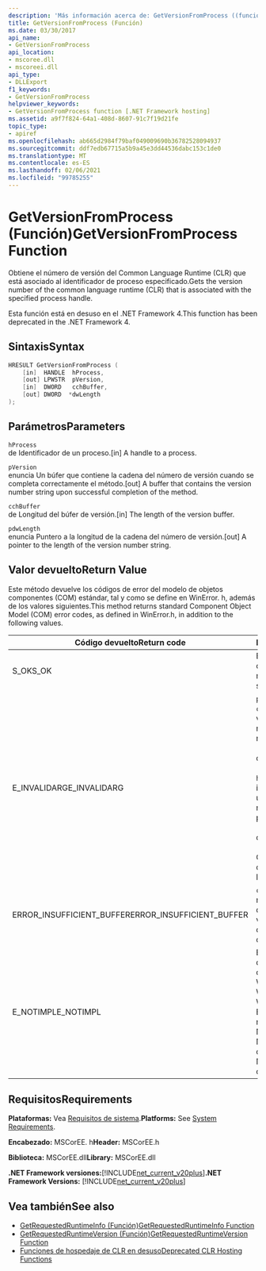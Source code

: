```yaml
---
description: 'Más información acerca de: GetVersionFromProcess ((función)'
title: GetVersionFromProcess (Función)
ms.date: 03/30/2017
api_name:
- GetVersionFromProcess
api_location:
- mscoree.dll
- mscoreei.dll
api_type:
- DLLExport
f1_keywords:
- GetVersionFromProcess
helpviewer_keywords:
- GetVersionFromProcess function [.NET Framework hosting]
ms.assetid: a9f7f824-64a1-408d-8607-91c7f19d21fe
topic_type:
- apiref
ms.openlocfilehash: ab665d2984f79baf049009690b36782528094937
ms.sourcegitcommit: ddf7edb67715a5b9a45e3dd44536dabc153c1de0
ms.translationtype: MT
ms.contentlocale: es-ES
ms.lasthandoff: 02/06/2021
ms.locfileid: "99785255"
---
```

# <a name="getversionfromprocess-function"></a><span data-ttu-id="c8cda-103">GetVersionFromProcess (Función)</span><span class="sxs-lookup"><span data-stu-id="c8cda-103">GetVersionFromProcess Function</span></span>

<span data-ttu-id="c8cda-104">Obtiene el número de versión del Common Language Runtime (CLR) que está asociado al identificador de proceso especificado.</span><span class="sxs-lookup"><span data-stu-id="c8cda-104">Gets the version number of the common language runtime (CLR) that is associated with the specified process handle.</span></span>  
  
 <span data-ttu-id="c8cda-105">Esta función está en desuso en el .NET Framework 4.</span><span class="sxs-lookup"><span data-stu-id="c8cda-105">This function has been deprecated in the .NET Framework 4.</span></span>  
  
## <a name="syntax"></a><span data-ttu-id="c8cda-106">Sintaxis</span><span class="sxs-lookup"><span data-stu-id="c8cda-106">Syntax</span></span>  
  
```cpp  
HRESULT GetVersionFromProcess (  
    [in]  HANDLE  hProcess,
    [out] LPWSTR  pVersion,
    [in]  DWORD   cchBuffer,
    [out] DWORD  *dwLength  
);  
```  
  
## <a name="parameters"></a><span data-ttu-id="c8cda-107">Parámetros</span><span class="sxs-lookup"><span data-stu-id="c8cda-107">Parameters</span></span>  

 `hProcess`  
 <span data-ttu-id="c8cda-108">de Identificador de un proceso.</span><span class="sxs-lookup"><span data-stu-id="c8cda-108">[in] A handle to a process.</span></span>  
  
 `pVersion`  
 <span data-ttu-id="c8cda-109">enuncia Un búfer que contiene la cadena del número de versión cuando se completa correctamente el método.</span><span class="sxs-lookup"><span data-stu-id="c8cda-109">[out] A buffer that contains the version number string upon successful completion of the method.</span></span>  
  
 `cchBuffer`  
 <span data-ttu-id="c8cda-110">de Longitud del búfer de versión.</span><span class="sxs-lookup"><span data-stu-id="c8cda-110">[in] The length of the version buffer.</span></span>  
  
 `pdwLength`  
 <span data-ttu-id="c8cda-111">enuncia Puntero a la longitud de la cadena del número de versión.</span><span class="sxs-lookup"><span data-stu-id="c8cda-111">[out] A pointer to the length of the version number string.</span></span>  
  
## <a name="return-value"></a><span data-ttu-id="c8cda-112">Valor devuelto</span><span class="sxs-lookup"><span data-stu-id="c8cda-112">Return Value</span></span>  

 <span data-ttu-id="c8cda-113">Este método devuelve los códigos de error del modelo de objetos componentes (COM) estándar, tal y como se define en WinError. h, además de los valores siguientes.</span><span class="sxs-lookup"><span data-stu-id="c8cda-113">This method returns standard Component Object Model (COM) error codes, as defined in WinError.h, in addition to the following values.</span></span>  
  
|<span data-ttu-id="c8cda-114">Código devuelto</span><span class="sxs-lookup"><span data-stu-id="c8cda-114">Return code</span></span>|<span data-ttu-id="c8cda-115">Descripción</span><span class="sxs-lookup"><span data-stu-id="c8cda-115">Description</span></span>|  
|-----------------|-----------------|  
|<span data-ttu-id="c8cda-116">S_OK</span><span class="sxs-lookup"><span data-stu-id="c8cda-116">S_OK</span></span>|<span data-ttu-id="c8cda-117">El método se completó correctamente.</span><span class="sxs-lookup"><span data-stu-id="c8cda-117">The method completed successfully.</span></span>|  
|<span data-ttu-id="c8cda-118">E_INVALIDARG</span><span class="sxs-lookup"><span data-stu-id="c8cda-118">E_INVALIDARG</span></span>|<span data-ttu-id="c8cda-119">`pVersion` es NULL y `cchBuffer` no es null, o viceversa.</span><span class="sxs-lookup"><span data-stu-id="c8cda-119">`pVersion` is null and `cchBuffer` is not null, or vice versa.</span></span><br /><br /> <span data-ttu-id="c8cda-120">o bien</span><span class="sxs-lookup"><span data-stu-id="c8cda-120">-or-</span></span><br /><br /> <span data-ttu-id="c8cda-121">`hProcess` no es un identificador válido para un proceso.</span><span class="sxs-lookup"><span data-stu-id="c8cda-121">`hProcess` is not a valid handle to a process.</span></span><br /><br /> <span data-ttu-id="c8cda-122">o bien</span><span class="sxs-lookup"><span data-stu-id="c8cda-122">-or-</span></span><br /><br /> <span data-ttu-id="c8cda-123">CLR no está cargado.</span><span class="sxs-lookup"><span data-stu-id="c8cda-123">The CLR is not loaded.</span></span>|  
|<span data-ttu-id="c8cda-124">ERROR_INSUFFICIENT_BUFFER</span><span class="sxs-lookup"><span data-stu-id="c8cda-124">ERROR_INSUFFICIENT_BUFFER</span></span>|<span data-ttu-id="c8cda-125">`cchBuffer` es null o menor que la longitud de la cadena de versión.</span><span class="sxs-lookup"><span data-stu-id="c8cda-125">`cchBuffer` is null or less than the length of the version string.</span></span>|  
|<span data-ttu-id="c8cda-126">E_NOTIMPL</span><span class="sxs-lookup"><span data-stu-id="c8cda-126">E_NOTIMPL</span></span>|<span data-ttu-id="c8cda-127">Este método no está disponible en el sistema operativo Microsoft Windows 95, Microsoft Windows 98 o Microsoft Windows Millennium Edition.</span><span class="sxs-lookup"><span data-stu-id="c8cda-127">This method is not available on the Microsoft Windows 95, Microsoft Windows 98, or Microsoft Windows Millennium Edition operating system.</span></span>|  
  
## <a name="requirements"></a><span data-ttu-id="c8cda-128">Requisitos</span><span class="sxs-lookup"><span data-stu-id="c8cda-128">Requirements</span></span>  

 <span data-ttu-id="c8cda-129">**Plataformas:** Vea [Requisitos de sistema](../../get-started/system-requirements.md).</span><span class="sxs-lookup"><span data-stu-id="c8cda-129">**Platforms:** See [System Requirements](../../get-started/system-requirements.md).</span></span>  
  
 <span data-ttu-id="c8cda-130">**Encabezado:** MSCorEE. h</span><span class="sxs-lookup"><span data-stu-id="c8cda-130">**Header:** MSCorEE.h</span></span>  
  
 <span data-ttu-id="c8cda-131">**Biblioteca:** MSCorEE.dll</span><span class="sxs-lookup"><span data-stu-id="c8cda-131">**Library:** MSCorEE.dll</span></span>  
  
 <span data-ttu-id="c8cda-132">**.NET Framework versiones:**[!INCLUDE[net_current_v20plus](../../../../includes/net-current-v20plus-md.md)]</span><span class="sxs-lookup"><span data-stu-id="c8cda-132">**.NET Framework Versions:** [!INCLUDE[net_current_v20plus](../../../../includes/net-current-v20plus-md.md)]</span></span>  
  
## <a name="see-also"></a><span data-ttu-id="c8cda-133">Vea también</span><span class="sxs-lookup"><span data-stu-id="c8cda-133">See also</span></span>

- [<span data-ttu-id="c8cda-134">GetRequestedRuntimeInfo (Función)</span><span class="sxs-lookup"><span data-stu-id="c8cda-134">GetRequestedRuntimeInfo Function</span></span>](getrequestedruntimeinfo-function.md)
- [<span data-ttu-id="c8cda-135">GetRequestedRuntimeVersion (Función)</span><span class="sxs-lookup"><span data-stu-id="c8cda-135">GetRequestedRuntimeVersion Function</span></span>](getrequestedruntimeversion-function.md)
- [<span data-ttu-id="c8cda-136">Funciones de hospedaje de CLR en desuso</span><span class="sxs-lookup"><span data-stu-id="c8cda-136">Deprecated CLR Hosting Functions</span></span>](deprecated-clr-hosting-functions.md)
